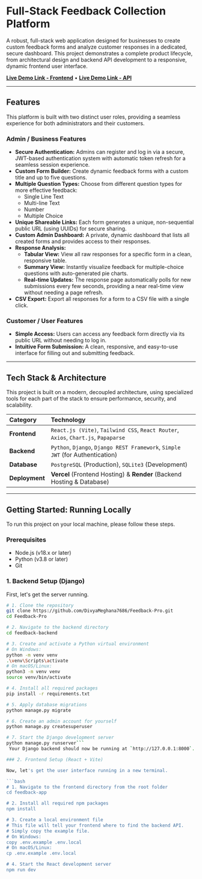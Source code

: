 # Full-Stack Feedback Collection Platform

A robust, full-stack web application designed for businesses to create custom feedback forms and analyze customer responses in a dedicated, secure dashboard. This project demonstrates a complete product lifecycle, from architectural design and backend API development to a responsive, dynamic frontend user interface.

**[Live Demo Link - Frontend](https://feedback-pro-theta.vercel.app/)** • **[Live Demo Link - API](https://myfeedback-pro-api.onrender.com/admin/)**

---

## Features

This platform is built with two distinct user roles, providing a seamless experience for both administrators and their customers.

### Admin / Business Features
*   **Secure Authentication:** Admins can register and log in via a secure, JWT-based authentication system with automatic token refresh for a seamless session experience.
*   **Custom Form Builder:** Create dynamic feedback forms with a custom title and up to five questions.
*   **Multiple Question Types:** Choose from different question types for more effective feedback:
    *   Single Line Text
    *   Multi-line Text
    *   Number
    *   Multiple Choice
*   **Unique Shareable Links:** Each form generates a unique, non-sequential public URL (using UUIDs) for secure sharing.
*   **Custom Admin Dashboard:** A private, dynamic dashboard that lists all created forms and provides access to their responses.
*   **Response Analysis:**
    *   **Tabular View:** View all raw responses for a specific form in a clean, responsive table.
    *   **Summary View:** Instantly visualize feedback for multiple-choice questions with auto-generated pie charts.
    *   **Real-time Updates:** The response page automatically polls for new submissions every few seconds, providing a near real-time view without needing a page refresh.
*   **CSV Export:** Export all responses for a form to a CSV file with a single click.

### Customer / User Features
*   **Simple Access:** Users can access any feedback form directly via its public URL without needing to log in.
*   **Intuitive Form Submission:** A clean, responsive, and easy-to-use interface for filling out and submitting feedback.

---

## Tech Stack & Architecture

This project is built on a modern, decoupled architecture, using specialized tools for each part of the stack to ensure performance, security, and scalability.

| Category      | Technology                                                                                                  |
| :------------ | :---------------------------------------------------------------------------------------------------------- |
| **Frontend**  | `React.js (Vite)`, `Tailwind CSS`, `React Router`, `Axios`, `Chart.js`, `Papaparse`                          |
| **Backend**   | `Python`, `Django`, `Django REST Framework`, `Simple JWT` (for Authentication)                                |
| **Database**  | `PostgreSQL` (Production), `SQLite3` (Development)                                                          |
| **Deployment**| **Vercel** (Frontend Hosting) & **Render** (Backend Hosting & Database)                                         |

---

## Getting Started: Running Locally

To run this project on your local machine, please follow these steps.

### Prerequisites
*   Node.js (v18.x or later)
*   Python (v3.8 or later)
*   Git

### 1. Backend Setup (Django)

First, let's get the server running.

```bash
# 1. Clone the repository
git clone https://github.com/DivyaMeghana7686/Feedback-Pro.git
cd Feedback-Pro

# 2. Navigate to the backend directory
cd feedback-backend

# 3. Create and activate a Python virtual environment
# On Windows:
python -m venv venv
.\venv\Scripts\activate
# On macOS/Linux:
python3 -m venv venv
source venv/bin/activate

# 4. Install all required packages
pip install -r requirements.txt

# 5. Apply database migrations
python manage.py migrate

# 6. Create an admin account for yourself
python manage.py createsuperuser

# 7. Start the Django development server
python manage.py runserver```
 Your Django backend should now be running at `http://127.0.0.1:8000`.

### 2. Frontend Setup (React + Vite)

Now, let's get the user interface running in a new terminal.

```bash
# 1. Navigate to the frontend directory from the root folder
cd feedback-app

# 2. Install all required npm packages
npm install

# 3. Create a local environment file
# This file will tell your frontend where to find the backend API.
# Simply copy the example file.
# On Windows:
copy .env.example .env.local
# On macOS/Linux:
cp .env.example .env.local

# 4. Start the React development server
npm run dev
